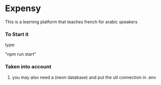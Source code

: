 # Expensy

This is a learning platform that teaches french for arabic speakers

### To Start it

type: 

 "npm run start"

### Taken into account

1. you may also need a (neon database)  and put the utl connection in .env
